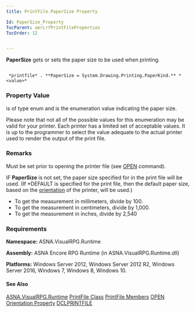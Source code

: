 ```yaml
---
title: PrintFile.PaperSize Property

Id: PaperSize_Property
TocParent: aerLrfPrintFileProperties
TocOrder: 12


---
```


**PaperSize** gets or sets the paper size to be used when printing. 

```

 *printfile* . **PaperSize = System.Drawing.Printing.PaperKind.** *<value>* 
```

### Property Value
***<value>*** is of type enum and is the enumeration value indicating the paper size. 

Please note that not all of the possible values for this enumeration may be valid for your printer. Each printer has a limited set of acceptable values. It is up to the programmer to select the value adequate to the actual printer used to render the output of the print file. 

### Remarks
Must be set prior to opening the printer file (see [OPEN](OPEN.html) command).

IF **PaperSize** is not set, the paper size specified for in the print file will be used. (If *DEFAULT is specified for the print file, then the default paper size, based on the [orientation](Orientation_Property.html) of the printer, will be used.) 

- To get the measurement in millimeters, divide by 100.
- To get the measurement in centimeters, divide by 1,000.
- To get the measurement in inches, divide by 2,540

### Requirements
**Namespace:** ASNA.VisualRPG.Runtime 

**Assembly:** ASNA Encore RPG Runtime (in ASNA.VisualRPG.Runtime.dll) 

**Platforms:** Windows Server 2012, Windows Server 2012 R2, Windows Server 2016, Windows 7, Windows 8, Windows 10. 

#### See Also
[ASNA.VisualRPG.Runtime](aerLrfRuntimeNamespace.html)
[PrintFile Class](aerLrfPrintFileClass.html)
[PrintFile Members](aerLrfPrintFileMembers.html)
[OPEN](OPEN.html)
[Orientation Property](Orientation_Property.html)
[DCLPRINTFILE](DCLPRINTFILE.html) <br /> 
